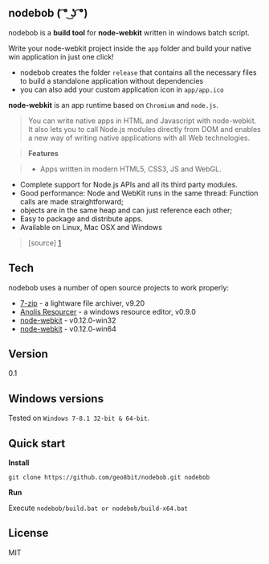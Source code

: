 nodebob ( ͡° ͜ʖ ͡°)
---

nodebob is a **build tool** for **node-webkit** written in windows batch script.

Write your node-webkit project inside the ```app``` folder and build your native win application in just one click!

* nodebob creates the folder ```release``` that contains all the necessary files to build a standalone application without dependencies
* you can also add your custom application icon in ```app/app.ico```

**node-webkit** is an app runtime based on ```Chromium``` and ```node.js```.

> You can write native apps in HTML and Javascript with node-webkit. It also lets you to call Node.js modules directly from DOM and enables a new way of writing native applications with all Web technologies.

>**Features**

>* Apps written in modern HTML5, CSS3, JS and WebGL.
* Complete support for Node.js APIs and all its third party modules.
* Good performance: Node and WebKit runs in the same thread: Function calls are made straightforward;
* objects are in the same heap and can just reference each other;
* Easy to package and distribute apps.
* Available on Linux, Mac OSX and Windows

> [source] [1]

Tech
-
nodebob uses a number of open source projects to work properly:

* [7-zip] - a lightware file archiver, v9.20
* [Anolis Resourcer] - a windows resource editor, v0.9.0
* [node-webkit] - v0.12.0-win32
* [node-webkit] - v0.12.0-win64

Version
-
0.1

Windows versions
-
Tested on `Windows 7-8.1 32-bit & 64-bit`.

Quick start
-

**Install**

`git clone https://github.com/geo8bit/nodebob.git nodebob`

**Run**

Execute `nodebob/build.bat or nodebob/build-x64.bat`

License
-
MIT

[node-webkit]: https://github.com/rogerwang/node-webkit
[7-zip]: http://www.7-zip.org/
[Anolis Resourcer]: http://anolis.codeplex.com/
[1]: https://github.com/rogerwang/node-webkit#introduction
